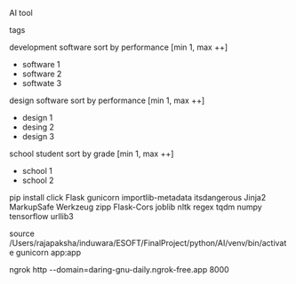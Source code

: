 AI tool

tags

development software sort by performance [min 1, max ++]
- software 1
- software 2
- softwate 3


design software sort by performance [min 1, max ++]
- design 1
- desing 2
- design 3


school student sort by grade [min 1, max ++]
- school 1
- school 2


pip install click Flask gunicorn importlib-metadata itsdangerous Jinja2 MarkupSafe Werkzeug zipp Flask-Cors joblib nltk regex tqdm numpy tensorflow urllib3


source /Users/rajapaksha/induwara/ESOFT/FinalProject/python/AI/venv/bin/activate
gunicorn app:app                                                                

ngrok http --domain=daring-gnu-daily.ngrok-free.app 8000